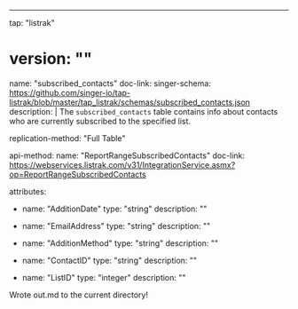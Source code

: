 ---
tap: "listrak"
# version: ""

name: "subscribed_contacts"
doc-link:
singer-schema: https://github.com/singer-io/tap-listrak/blob/master/tap_listrak/schemas/subscribed_contacts.json
description: |
  The `subscribed_contacts` table contains info about contacts who are currently subscribed to the specified list.

replication-method: "Full Table"

api-method:
  name: "ReportRangeSubscribedContacts"
  doc-link: https://webservices.listrak.com/v31/IntegrationService.asmx?op=ReportRangeSubscribedContacts

attributes:
  - name: "AdditionDate"
    type: "string"
    description: ""

  - name: "EmailAddress"
    type: "string"
    description: ""

  - name: "AdditionMethod"
    type: "string"
    description: ""

  - name: "ContactID"
    type: "string"
    description: ""

  - name: "ListID"
    type: "integer"
    description: ""

Wrote out.md to the current directory!
